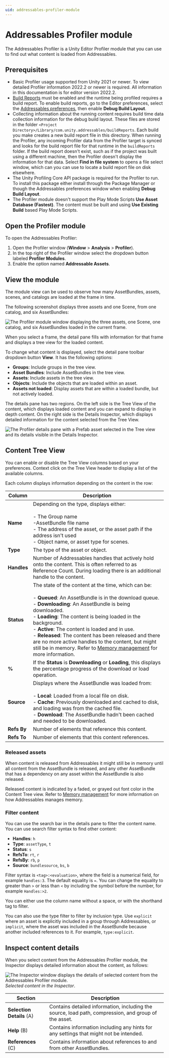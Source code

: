 ```yaml
---
uid: addressables-profiler-module
---
```


# Addressables Profiler module

The Addressables Profiler is a Unity Editor Profiler module that you can use to find out what content is loaded from Addressables.

## Prerequisites

* Basic Profiler usage supported from Unity 2021 or newer. To view detailed Profiler information 2022.2 or newer is required. All information in this documentation is for editor version 2022.2.
* [Build Reports](BuildLayoutReport.md) must be enabled and the runtime being profiled requires a build report. To enable build reports, go to the Editor preferences, select the [Addressables preferences](addressables-preferences.md), then enable **Debug Build Layout**.
* Collecting information about the running content requires build time data collection information for the debug build layout. These files are stored in the folder `<Project Directory>/Library/com.unity.addressables/buildReports`. Each build you make creates a new build report file in this directory. When running the Profiler, any incoming Profiler data from the Profiler target is synced and looks for the build report file for that runtime in the `buildReports` folder. If the build report doesn't exist, such as if the project was built using a different machine, then the Profiler doesn't display the information for that data. Select **Find in file system** to opens a file select window, which can you can use to locate a build report file on disk elsewhere.
* The Unity Profiling Core API package is required for the Profiler to run. To install this package either install through the Package Manager or though the Addressables preferences window when enabling **Debug Build Layout**.
* The Profiler module doesn't support the Play Mode Scripts **Use Asset Database (Fastest)**. The content must be built and using **Use Existing Build** based Play Mode Scripts.

## Open the Profiler module

To open the Addressables Profiler:

1. Open the Profiler window (__Window__ > __Analysis__ > __Profiler__).
1. In the top right of the Profiler window select the dropdown button labeled __Profiler Modules__.
1. Enable the option named __Addressable Assets__.

## View the module

The module view can be used to observe how many AssetBundles, assets, scenes, and catalogs are loaded at the frame in time.

The following screenshot displays three assets and one Scene, from one catalog, and six AssetBundles:

![The Profiler module window displaying the three assets, one Scene, one catalog, and six AssetBundles loaded in the current frame.](images/profiler-module.png)

When you select a frame, the detail pane fills with information for that frame and displays a tree view for the loaded content.

To change what content is displayed, select the detail pane toolbar dropdown button **View**. It has the following options:

* __Groups__: Include groups in the tree view.
* __Asset Bundles__: Include AssetBundles in the tree view.
* __Assets__: Include assets in the tree view.
* __Objects__: Include the objects that are loaded within an asset.
* __Assets not loaded__: Display assets that are within a loaded bundle, but not actively loaded.

The details pane has two regions. On the left side is the Tree View of the content, which displays loaded content and you can expand to display in depth content. On the right side is the Details Inspector, which displays detailed information for the content selected from the Tree View.

![The Profiler details pane with a Prefab asset selected in the Tree view and its details visible in the Details Inspector.](images/profiler-details-pane.png)

## Content Tree View

You can enable or disable the Tree View columns based on your preferences. Context click on the Tree View header to display a list of the available columns.

Each column displays information depending on the content in the row:

|**Column**|**Description**|
|---|---|
| __Name__|Depending on the type, displays either:<br/><br/>- The Group name<br/>-AssetBundle file name<br/>- The address of the asset, or the asset path if the address isn't used<br/>- Object name, or asset type for scenes.
|__Type__| The type of the asset or object.|
|__Handles__| Number of Addressables handles that actively hold onto the content. This is often referred to as Reference Count. During loading there is an additional handle to the content.|
|__Status__| The state of the content at the time, which can be:<br/><br/>- __Queued__: An AssetBundle is in the download queue.<br/>- __Downloading__: An AssetBundle is being downloaded.<br/>- __Loading__: The content is being loaded in the background.<br/>- __Active__: The content is loaded and in use.<br/>- __Released__: The content has been released and there are no more active handles to the content, but might still be in memory. Refer to [Memory management](MemoryManagement.md) for more information.|
|__%__|  If the **Status** is **Downloading** or **Loading**, this displays the percentage progress of the download or load operation.|
|__Source__| Displays where the AssetBundle was loaded from:<br/><br/>- __Local__: Loaded from a local file on disk.<br/>- __Cache__: Previously downloaded and cached to disk, and loading was from the cached file.<br/>- __Download__: The AssetBundle hadn't been cached and needed to be downloaded.|
|__Refs By__| Number of elements that reference this content.|
|__Refs To__| Number of elements that this content references.|

### Released assets

When content is released from Addressables it might still be in memory until all content from the AssetBundle is released, and any other AssetBundle that has a dependency on any asset within the AssetBundle is also released.

Released content is indicated by a faded, or grayed out font color in the Content Tree view. Refer to [Memory management](MemoryManagement.md) for more information on how Addressables manages memory.

### Filter content

You can use the search bar in the details pane to filter the content name. You can use search filter syntax to find other content:

* __Handles__: `h`
* __Type__: `assetType`, `t`
* __Status__: `s`
* __RefsTo__: `rt`, `r`
* __RefsBy__: `rb`, `p`
* __Source__: `bundlesource`, `bs`, `b`

Filter syntax is `<tag>:<evaluation>`, where the field is a numerical field, for example `handles:3`. The default equality is `=`. You can change the equality to greater than `>` or less than `<` by including the symbol before the number, for example `Handles:>2`.

You can either use the column name without a space, or with the shorthand tag to filter.

You can also use the type filter to filter by inclusion type. Use `explicit` where an asset is explicitly included in a group through Addressables, or `implicit`, where the asset was included in the AssetBundle because another included references to it. For example, `type:explicit`.

## Inspect content details

When you select content from the Addressables Profiler module, the Inspector displays detailed information about the content, as follows:

![The Inspector window displays the details of selected content from the Addressables Profiler module.](images/profiler-inspector.png)<br/>*Selected content in the Inspector*.

|**Section**|**Description**|
|---|---|
|**Selection Details** (A)| Contains detailed information, including the source, load path, compression, and group of the asset.|
|**Help** (B)| Contains information including any hints for any settings that might not be intended.|
|**References** (C)|Contains information about references to and from other AssetBundles.|
